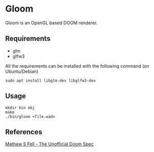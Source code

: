 # Gloom

Gloom is an OpenGL based DOOM renderer.

## Requirements

* glm
* glfw3

All the requirements can be installed with the following command (on Ubuntu/Debian)

```
sudo apt install libglm-dev libglfw3-dev
```

## Usage

```
mkdir bin obj
make
./bin/gloom <file.wad>
```

## References

[Mathew S Fell - The Unofficial Doom Spec](http://www.gamers.org/dhs/helpdocs/dmsp1666.html)
